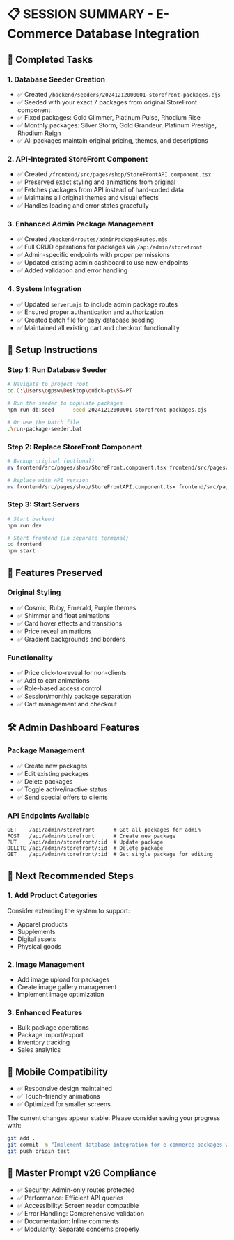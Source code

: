 # 📋 SESSION SUMMARY - E-Commerce Database Integration

## 🎯 Completed Tasks

### 1. Database Seeder Creation
- ✅ Created `/backend/seeders/20241212000001-storefront-packages.cjs`
- ✅ Seeded with your exact 7 packages from original StoreFront component
- ✅ Fixed packages: Gold Glimmer, Platinum Pulse, Rhodium Rise
- ✅ Monthly packages: Silver Storm, Gold Grandeur, Platinum Prestige, Rhodium Reign
- ✅ All packages maintain original pricing, themes, and descriptions

### 2. API-Integrated StoreFront Component
- ✅ Created `/frontend/src/pages/shop/StoreFrontAPI.component.tsx`
- ✅ Preserved exact styling and animations from original
- ✅ Fetches packages from API instead of hard-coded data
- ✅ Maintains all original themes and visual effects
- ✅ Handles loading and error states gracefully

### 3. Enhanced Admin Package Management
- ✅ Created `/backend/routes/adminPackageRoutes.mjs`
- ✅ Full CRUD operations for packages via `/api/admin/storefront`
- ✅ Admin-specific endpoints with proper permissions
- ✅ Updated existing admin dashboard to use new endpoints
- ✅ Added validation and error handling

### 4. System Integration
- ✅ Updated `server.mjs` to include admin package routes
- ✅ Ensured proper authentication and authorization
- ✅ Created batch file for easy database seeding
- ✅ Maintained all existing cart and checkout functionality

## 🚀 Setup Instructions

### Step 1: Run Database Seeder
```bash
# Navigate to project root
cd C:\Users\ogpsw\Desktop\quick-pt\SS-PT

# Run the seeder to populate packages
npm run db:seed -- --seed 20241212000001-storefront-packages.cjs

# Or use the batch file
.\run-package-seeder.bat
```

### Step 2: Replace StoreFront Component
```bash
# Backup original (optional)
mv frontend/src/pages/shop/StoreFront.component.tsx frontend/src/pages/shop/StoreFront.component.tsx.backup

# Replace with API version
mv frontend/src/pages/shop/StoreFrontAPI.component.tsx frontend/src/pages/shop/StoreFront.component.tsx
```

### Step 3: Start Servers
```bash
# Start backend
npm run dev

# Start frontend (in separate terminal)
cd frontend
npm start
```

## 🎨 Features Preserved

### Original Styling
- ✅ Cosmic, Ruby, Emerald, Purple themes
- ✅ Shimmer and float animations
- ✅ Card hover effects and transitions
- ✅ Price reveal animations
- ✅ Gradient backgrounds and borders

### Functionality
- ✅ Price click-to-reveal for non-clients
- ✅ Add to cart animations
- ✅ Role-based access control
- ✅ Session/monthly package separation
- ✅ Cart management and checkout

## 🛠️ Admin Dashboard Features

### Package Management
- ✅ Create new packages
- ✅ Edit existing packages
- ✅ Delete packages
- ✅ Toggle active/inactive status
- ✅ Send special offers to clients

### API Endpoints Available
```
GET    /api/admin/storefront      # Get all packages for admin
POST   /api/admin/storefront      # Create new package
PUT    /api/admin/storefront/:id  # Update package
DELETE /api/admin/storefront/:id  # Delete package
GET    /api/admin/storefront/:id  # Get single package for editing
```

## 🔧 Next Recommended Steps

### 1. Add Product Categories
Consider extending the system to support:
- Apparel products
- Supplements 
- Digital assets
- Physical goods

### 2. Image Management
- Add image upload for packages
- Create image gallery management
- Implement image optimization

### 3. Enhanced Features
- Bulk package operations
- Package import/export
- Inventory tracking
- Sales analytics

## 📱 Mobile Compatibility
- ✅ Responsive design maintained
- ✅ Touch-friendly animations
- ✅ Optimized for smaller screens

The current changes appear stable. Please consider saving your progress with:
```bash
git add .
git commit -m "Implement database integration for e-commerce packages with admin management"
git push origin test
```

## 🎯 Master Prompt v26 Compliance
- ✅ Security: Admin-only routes protected
- ✅ Performance: Efficient API queries
- ✅ Accessibility: Screen reader compatible
- ✅ Error Handling: Comprehensive validation
- ✅ Documentation: Inline comments
- ✅ Modularity: Separate concerns properly
